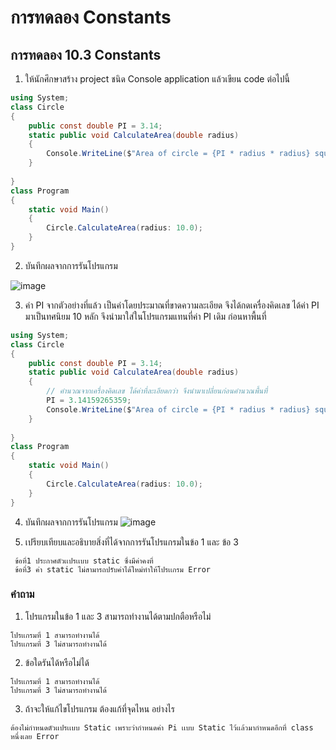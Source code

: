 # การทดลอง Constants #

## การทดลอง 10.3 Constants ##

1. ให้นักศึกษาสร้าง project ชนิด Console application แล้วเขียน code ต่อไปนี้

``` cs
using System;
class Circle
{
    public const double PI = 3.14;
    static public void CalculateArea(double radius)
    {
        Console.WriteLine($"Area of circle = {PI * radius * radius} square unit.");
    }
    
}
class Program
{
    static void Main()
    {
        Circle.CalculateArea(radius: 10.0);
    }
}
```

2. บันทึกผลจากการรันโปรแกรม

![image](https://user-images.githubusercontent.com/92078775/168031518-8c960ece-92b8-4b19-807f-0fd3a38ac41f.png)

3. ค่า PI จากตัวอย่างที่แล้ว เป็นค่าโดยประมาณที่ขาดความละเอียด จึงได้กดเครื่องคิดเลข ได้ค่า PI มาเป็นทศนิยม 10 หลัก จึงนำมาใส่ในโปรแกรมแทนที่ค่า PI เดิม ก่อนหาพื้นที่

```cs
using System;
class Circle
{
    public const double PI = 3.14;
    static public void CalculateArea(double radius)
    {
        // คำนวณจากเครื่องคิดเลข ได้ค่าที่ละเอียดกว่า จึงนำมาเปลี่ยนก่อนคำนวณพื้นที่
        PI = 3.14159265359;
        Console.WriteLine($"Area of circle = {PI * radius * radius} square unit.");
    }
    
}
class Program
{
    static void Main()
    {
        Circle.CalculateArea(radius: 10.0);
    }
}

```
4. บันทึกผลจากการรันโปรแกรม
![image](https://user-images.githubusercontent.com/92078775/168031870-5d2fe247-376d-4141-846e-9a6cad2518af.png)

5. เปรียบเทียบและอธิบายสิ่งที่ได้จากการรันโปรแกรมในข้อ 1 และ ข้อ 3
```
 ข้อที่1 ประกาศตัวเเปรเเบบ static ซึ่งมีค่าคงที่
 ข้อที่3 ค่า static ไม่สามารถปรับค่าได้ใหม่ทำให้โปรเเกรม Error
```
### คำถาม ###
1. โปรแกรมในข้อ 1 และ 3 สามารถทำงานได้ตามปกตือหรือไม่
```
โปรเเกรมที่ 1 สามารถทำงานได้
โปรเเกรมที่ 3 ไม่สามารถทำงานได้
```
2. ข้อใดรันได้หรือไม่ได้
```
โปรเเกรมที่ 1 สามารถทำงานได้
โปรเเกรมที่ 3 ไม่สามารถทำงานได้
```
3. ถ้าจะให้แก้ไขโปรแกรม ต้องแก้ที่จุดไหน อย่างไร
```
ต้องไม่กำหนดตัวเเปรเเบบ Static เพราะว่ากำหนดค่า Pi เเบบ Static ไว้เเล้วมากำหนดอีกที่ class หนึ่งเลย Error
```
